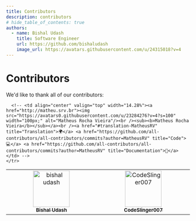 ```yaml
---
title: Contributors
description: contributors
# hide_table_of_contents: true
authors:
  - name: Bishal Udash
    title: Software Engineer
    url: https://github.com/bishaludash
    image_url: https://avatars.githubusercontent.com/u/24315018?v=4
---
```


# Contributors

We'd like to thank all of our contributors:

<table>
  <tbody>
    <tr>
        <td align="center" valign="top" width="14.28%">
            <a target="_blank" rel="noreferrer" href="https://bishaludash.com.np">
            <img src="https://avatars.githubusercontent.com/u/24315018?v=4" width="100px;" alt="bishal udash"/><br />
            <sub><b>Bishal Udash</b></sub>
            </a>
        </td>
        <td align="center" valign="top" width="14.28%">
            <a target="_blank" rel="noreferrer" href="https://github.com/CodeSlinger007">
            <img src="https://avatars.githubusercontent.com/u/149875708?v=4" width="100px;" alt="CodeSlinger007"/><br />
            <sub><b>CodeSlinger007</b></sub>
            </a>
        </td>

      <!-- <td align="center" valign="top" width="14.28%"><a href="http://matheu.srv.br"><img src="https://avatars0.githubusercontent.com/u/23284276?v=4?s=100" width="100px;" alt="Matheus Rocha Vieira"/><br /><sub><b>Matheus Rocha Vieira</b></sub></a><br /><a href="#translation-MatheusRV" title="Translation">🌍</a> <a href="https://github.com/all-contributors/all-contributors/commits?author=MatheusRV" title="Code">💻</a> <a href="https://github.com/all-contributors/all-contributors/commits?author=MatheusRV" title="Documentation">📖</a></td> -->
    </tr>

  </tbody>
</table>
